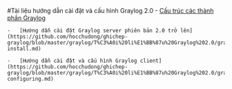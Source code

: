 #Tài liệu hướng dẫn cài đặt và cấu hình Graylog 2.0
	-	[Cấu trúc các thành phần Graylog](https://github.com/hocchudong/ghichep-graylog/blob/master/graylog/T%C3%A0i%20li%E1%BB%87u%20Graylog%202.0/graylog-architecture.md)
	
	-	[Hướng dẫn cài đặt Graylog server phiên bản 2.0 trở lên](https://github.com/hocchudong/ghichep-graylog/blob/master/graylog/T%C3%A0i%20li%E1%BB%87u%20Graylog%202.0/graylog-install.md)
	
	-	[Hướng dẫn cài đặt và cấu hình Graylog client](https://github.com/hocchudong/ghichep-graylog/blob/master/graylog/T%C3%A0i%20li%E1%BB%87u%20Graylog%202.0/graylog-configuring.md)